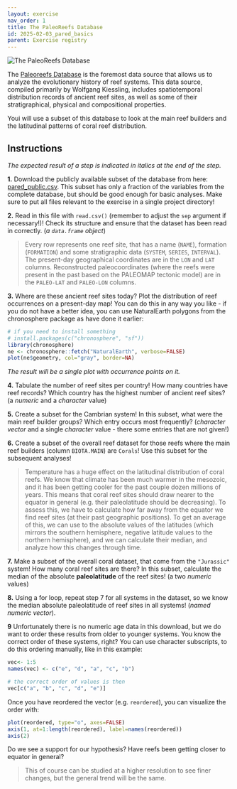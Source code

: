 ```yaml
---
layout: exercise 
nav_order: 1
title: The PaleoReefs Database 
id: 2025-02-03_pared_basics
parent: Exercise registry
---
```


![The PaleoReefs Database]({{site.url}}{{site.baseurl}}/images/paleoreefs.png)


The [Paleoreefs Database](https://www.paleo-reefs.pal.uni-erlangen.de/) is the foremost data source that allows us to analyze the evolutionary history of reef systems. This data source, compiled primarily by Wolfgang Kiessling, includes spatiotemporal distribution records of ancient reef sites, as well as some of their stratigraphical, physical and compositional properties.

Youi will use a subset of this database to look at the main reef builders and the latitudinal patterns of coral reef distribution. 

## Instructions

*The expected result of a step is indicated in italics at the end of the step.*

**1.** Download the publicly available subset of the database from here: [pared_public.csv]({{site.url}}{{site.baseurl}}/download/pared_public.csv). This subset has only a fraction of the variables from the complete database, but should be good enough for basic analyses. Make sure to put all files relevant to the exercise in a single project directory!

**2.** Read in this file with `read.csv()` (remember to adjust the `sep` argument if necessary!)! Check its structure and ensure that the dataset has been read in correctly. (*a `data.frame` object*)

> Every row represents one reef site, that has a name (`NAME`), formation (`FORMATION`) and some stratigraphic data (`SYSTEM`, `SERIES`, `INTERVAL`). The present-day geographical coordinates are in the `LON` and `LAT` columns. Reconstructed paleocoordinates (where the reefs were present in the past based on the PALEOMAP tectonic model) are in the `PALEO-LAT` and `PALEO-LON` columns. 

**3.** Where are these ancient reef sites today? Plot the distribution of reef occurrences on a present-day map! You can do this in any way you like - if you do not have a better idea, you can use NaturalEarth polygons from the chronosphere package as have done it earlier:

```r
# if you need to install something
# install.packages(c("chronosphere", "sf"))
library(chronosphere)
ne <- chronosphere::fetch("NaturalEarth", verbose=FALSE)
plot(ne$geometry, col="gray", border=NA)
```

*The result will be a single plot with occurrence points on it.*

**4.** Tabulate the number of reef sites per country! How many countries have reef records? Which country has the highest number of ancient reef sites? (a *numeric* and a *character* value)

**5.** Create a subset for the Cambrian system! In this subset, what were the main reef builder groups? Which entry occurs most frequently? (*character vector* and a single *character* value - there some entries that are not given!)

**6.** Create a subset of the overall reef dataset for those reefs where the main reef builders (column `BIOTA.MAIN`) are `Corals`! Use this subset for the subsequent analyses!

> Temperature has a huge effect on the latitudinal distribution of coral reefs. We know that climate has been much warmer in the mesozoic, and it has been getting cooler for the past couple dozen millions of years. This means that coral reef sites should draw nearer to the equator in general (e.g. their paleolatitude should be decreasing). To assess this, we have to calculate how far away from the equator we find reef sites (at their past geographic positions). To get an average of this, we can use to the absolute values of the latitudes (which mirrors the southern hemisphere, negative latitude values to the northern hemisphere), and we can calculate their median, and analyze how this changes through time.

**7.** Make a subset of the overall coral dataset, that come from the `"Jurassic"` system! How many coral reef sites are there? In this subset, calculate the median of the absolute **paleolatitude** of the reef sites! (a two *numeric* values)

**8.** Using a for loop, repeat step 7 for all systems in the dataset, so we know the median absolute paleolatitude of reef sites in all systems! (*named numeric vector*). 

**9** Unfortunately there is no numeric age data in this download, but we do want to order these results from older to younger systems. You know the correct order of these systems, right? You can use character subscripts, to do this ordering manually, like in this example:

```r
vec<- 1:5
names(vec) <- c("e", "d", "a", "c", "b")

# the correct order of values is then
vec[c("a", "b", "c", "d", "e")]
```

Once you have reordered the vector (e.g. `reordered`), you can visualize the order with:


```r
plot(reordered, type="o", axes=FALSE)
axis(1, at=1:length(reordered), label=names(reordered))
axis(2)
```

Do we see a support for our hypothesis? Have reefs been getting closer to equator in general?

> This of course can be studied at a higher resolution to see finer changes, but the general trend will be the same.





 




